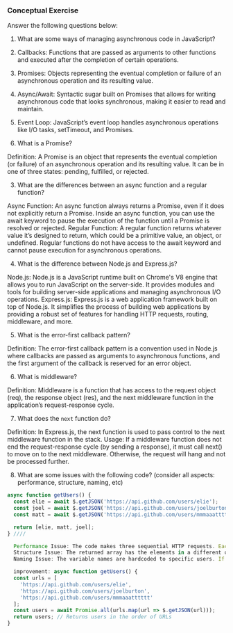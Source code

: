 ### Conceptual Exercise

Answer the following questions below:

1. What are some ways of managing asynchronous code in JavaScript?

  1. Callbacks: Functions that are passed as arguments to other functions and executed after the completion of certain operations.
  2. Promises: Objects representing the eventual completion or failure of an asynchronous operation and its resulting value.
  3. Async/Await: Syntactic sugar built on Promises that allows for writing asynchronous code that looks synchronous, making it easier to read and maintain.
  4. Event Loop: JavaScript’s event loop handles asynchronous operations like I/O tasks, setTimeout, and Promises.

2. What is a Promise?

  Definition: A Promise is an object that represents the eventual completion (or failure) of an asynchronous operation and its resulting value. It can be in one of three states: pending, fulfilled, or rejected.

3. What are the differences between an async function and a regular function?

  Async Function:
  An async function always returns a Promise, even if it does not explicitly return a Promise.
  Inside an async function, you can use the await keyword to pause the execution of the function until a Promise is resolved or rejected.
  Regular Function:
  A regular function returns whatever value it’s designed to return, which could be a primitive value, an object, or undefined.
  Regular functions do not have access to the await keyword and cannot pause execution for asynchronous operations.

4. What is the difference between Node.js and Express.js?

  Node.js:
  Node.js is a JavaScript runtime built on Chrome's V8 engine that allows you to run JavaScript on the server-side.
  It provides modules and tools for building server-side applications and managing asynchronous I/O operations.
  Express.js:
  Express.js is a web application framework built on top of Node.js.
  It simplifies the process of building web applications by providing a robust set of features for handling HTTP requests, routing, middleware, and more.

5. What is the error-first callback pattern?

  Definition: The error-first callback pattern is a convention used in Node.js where callbacks are passed as arguments to asynchronous functions, and the first argument of the callback is reserved for an error object.

6. What is middleware?

  Definition: Middleware is a function that has access to the request object (req), the response object (res), and the next middleware function in the application’s request-response cycle.

7. What does the `next` function do?

  Definition: In Express.js, the next function is used to pass control to the next middleware function in the stack.
  Usage: If a middleware function does not end the request-response cycle (by sending a response), it must call next() to move on to the next middleware. Otherwise, the request will hang and not be processed further.

8. What are some issues with the following code? (consider all aspects: performance, structure, naming, etc)

```js
async function getUsers() {
  const elie = await $.getJSON('https://api.github.com/users/elie');
  const joel = await $.getJSON('https://api.github.com/users/joelburton');
  const matt = await $.getJSON('https://api.github.com/users/mmmaaatttttt');

  return [elie, matt, joel];
} ////

  Performance Issue: The code makes three sequential HTTP requests. Each request waits for the previous one to complete before starting. This could be improved by running the requests concurrently using Promise.all.
  Structure Issue: The returned array has the elements in a different order from the way the requests are made, which could be confusing.
  Naming Issue: The variable names are hardcoded to specific users. If this function is generalized to handle any list of usernames, more dynamic variable naming would be better.

  improvement: async function getUsers() {
  const urls = [
    'https://api.github.com/users/elie',
    'https://api.github.com/users/joelburton',
    'https://api.github.com/users/mmmaaatttttt'
  ];
  const users = await Promise.all(urls.map(url => $.getJSON(url)));
  return users; // Returns users in the order of URLs
}


